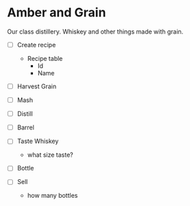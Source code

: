 # Amber and Grain
Our class distillery. Whiskey and other things made with grain.

- [ ] Create recipe
  - Recipe table
    - Id
    - Name

- [ ] Harvest Grain

- [ ] Mash

- [ ] Distill

- [ ] Barrel

- [ ] Taste Whiskey
  - what size taste?

- [ ] Bottle

- [ ] Sell
  - how many bottles
